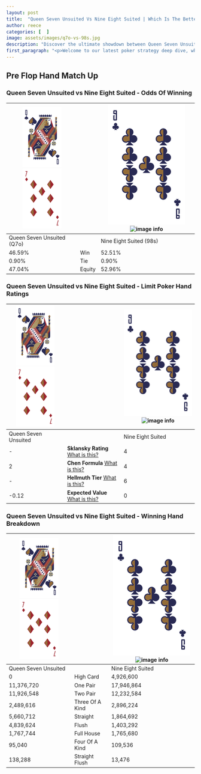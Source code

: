 ```yaml
---
layout: post
title:  "Queen Seven Unsuited Vs Nine Eight Suited | Which Is The Better Hand In Poker? A Complete Guide"
author: reece
categories: [  ]
image: assets/images/q7o-vs-98s.jpg
description: "Discover the ultimate showdown between Queen Seven Unsuited and Nine Eight Suited in poker! Uncover the odds, strategies, and scenarios where one hand triumphs over the other. Get ready to up your poker game with this thrilling analysis."
first_paragraph: "<p>Welcome to our latest poker strategy deep dive, where we're pitting two distinct hands against each other in a high-stakes showdown: Queen Seven Unsuited vs Nine Eight Suited.</p><p>In the dynamic world of poker, every decision counts, and knowing which hand holds the upper hand is key to your success at the table.</p><p>In this article, we'll dissect these two hands, explore the scenarios where one dominates the other, and equip you with the knowledge to make strategic choices that can tip the odds in your favor.</p><p>Get ready to unravel the intriguing dynamics of these poker hands and elevate your game to new heights.</p>"
---
```




[comment]: # (sp0)

## Pre Flop Hand Match Up

<div class="table hand-ratings" markdown="1"> 



### Queen Seven Unsuited vs Nine Eight Suited - Odds Of Winning


    
| ![image info](assets/images/hand1/Q.png) ![image info](assets/images/hand1/7o.png) |  | ![image info](assets/images/hand2/9.png) ![image info](assets/images/hand2/8s.png) |
| -------- | -------- | -------- |
| Queen Seven Unsuited (Q7o) |  | Nine Eight Suited (98s) |
| 46.59% | Win | 52.51% |
| 0.90% | Tie | 0.90% |
| 47.04% | Equity | 52.96% |




[comment]: # (sp1)



### Queen Seven Unsuited vs Nine Eight Suited - Limit Poker Hand Ratings


    
| ![image info](assets/images/hand1/Q.png) ![image info](assets/images/hand1/7o.png) |  | ![image info](assets/images/hand2/9.png) ![image info](assets/images/hand2/8s.png) |
| -------- | -------- | -------- |
| Queen Seven Unsuited |  | Nine Eight Suited |
| - | **Sklansky Rating** [What is this?](/sklansky-rating-explained) | 4 |
| 2 | **Chen Formula** [What is this?](/chen-formula-explained) | 4 |
| - | **Hellmuth Tier** [What is this?](/Hellmuth-tier-explained) | 6 |
| -0.12 | **Expected Value** [What is this?](/expected-value-explained) | 0 |




[comment]: # (sp2)



### Queen Seven Unsuited vs Nine Eight Suited - Winning Hand Breakdown


    
| ![image info](assets/images/hand1/Q.png) ![image info](assets/images/hand1/7o.png) |  | ![image info](assets/images/hand2/9.png) ![image info](assets/images/hand2/8s.png) |
| -------- | -------- | -------- |
| Queen Seven Unsuited |  | Nine Eight Suited |
| 0 | High Card | 4,926,600 |
| 11,376,720 | One Pair | 17,946,864 |
| 11,926,548 | Two Pair | 12,232,584 |
| 2,489,616 | Three Of A Kind | 2,896,224 |
| 5,660,712 | Straight | 1,864,692 |
| 4,839,624 | Flush | 1,403,292 |
| 1,767,744 | Full House | 1,765,680 |
| 95,040 | Four Of A Kind | 109,536 |
| 138,288 | Straight Flush | 13,476 |




[comment]: # (sp3)



</div>

[comment]: # (sp4)



[comment]: # (sp5)

